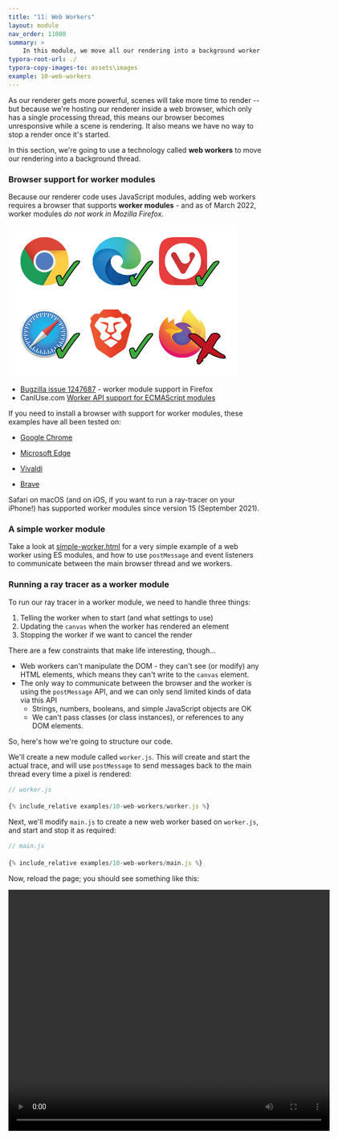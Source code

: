 ```yaml
---
title: "11: Web Workers"
layout: module
nav_order: 11000
summary: >
    In this module, we move all our rendering into a background worker process so that our browser doesn't become unresponsive while a scene is rendering.
typora-root-url: ./
typora-copy-images-to: assets\images
example: 10-web-workers
---
```


As our renderer gets more powerful, scenes will take more time to render -- but because we're hosting our renderer inside a web browser, which only has a single processing thread, this means our browser becomes unresponsive while a scene is rendering. It also means we have no way to stop a render once it's started.

In this section, we're going to use a technology called **web workers** to move our rendering into a background thread.

### Browser support for worker modules

Because our renderer code uses JavaScript modules, adding web workers requires a browser that supports **worker modules** - and as of March 2022, worker modules *do not work in Mozilla Firefox.*

![image-20220321141006404](./assets/images/image-20220321141006404.png)

* [Bugzilla issue 1247687](https://bugzilla.mozilla.org/show_bug.cgi?id=1247687) - worker module support in Firefox
* CanIUse.com [Worker API support for ECMAScript modules](https://caniuse.com/mdn-api_worker_worker_ecmascript_modules)

If you need to install a browser with support for worker modules, these examples have all been tested on:

* [Google Chrome](https://www.google.com/chrome/) 

* [Microsoft Edge](https://www.microsoft.com/en-us/edge) 

* [Vivaldi](https://vivaldi.com/)

* [Brave](https://brave.com/)

Safari on macOS (and on iOS, if you want to run a ray-tracer on your iPhone!) has supported worker modules since version 15 (September 2021).

### A simple worker module

Take a look at [simple-worker.html](examples/11-web-workers/simple-worker/index.html) for a very simple example of a web worker using ES modules, and how to use `postMessage` and event listeners to communicate between the main browser thread and we workers.

### Running a ray tracer as a worker module

To run our ray tracer in a worker module, we need to handle three things:

1. Telling the worker when to start (and what settings to use)
2. Updating the `canvas` when the worker has rendered an element
3. Stopping the worker if we want to cancel the render

There are a few constraints that make life interesting, though...

* Web workers can't manipulate the DOM - they can't see (or modify) any HTML elements, which means they can't write to the `canvas` element.
* The only way to communicate between the browser and the worker is using the `postMessage` API, and we can only send limited kinds of data via this API
  * Strings, numbers, booleans, and simple JavaScript objects are OK
  * We can't pass classes (or class instances), or references to any DOM elements.

So, here's how we're going to structure our code.

We'll create a new module called `worker.js`. This will create and start the actual trace, and will use `postMessage` to send messages back to the main thread every time a pixel is rendered:

```javascript
// worker.js

{% include_relative examples/10-web-workers/worker.js %}
```

Next, we'll modify `main.js` to create a new web worker based on `worker.js`, and start and stop it as required:

 ```javascript
 // main.js
 
 {% include_relative examples/10-web-workers/main.js %}
 ```

Now, reload the page; you should see something like this:

<video src="assets/videos/progressive-rendering-example.mp4" style="width: 640px; height: 480px;" />

The good news is that it's definitely rendering on a background thread, and we can cancel the render without having to shut down our browser. The bad new is that our render time has gone from 0.8 seconds to nearly 30 seconds... which is *terrible*! This was supposed to be a performance optimisation, right?

But take a look in the browser's console log:

```
Render completed in 0.734 seconds
```

That message is coming from the `Renderer` itself... so what's going on?

The answer is: we're using the web worker API in a *really* inefficient way. 

The renderer is taking 0.7 seconds to rip through the entire scene and render every pixel... and for every one of those pixels, it's posting a message to the foreground thread saying "hey, I just rendered pixel (3,4) - it's red!"

Internally, the browser pushes all those message into a queue, and then processes them as fast as it can.  So after 0.7 seconds, our renderer has rendered the entire scene, and pushed a few hundred thousand messages onto the queue -- one for every rendered pixel. The delay isn't the renderer itself; we're waiting for the browser to dequeue, unpack, and render several hundred thousand messages.

In the next module, we'll look at a much more efficient way to pass rendered data from the worker back to the main browser thread.









